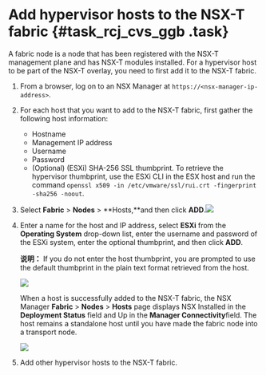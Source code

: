 # Add hypervisor hosts to the NSX-T fabric {#task_rcj_cvs_ggb .task}

A fabric node is a node that has been registered with the NSX-T management plane and has NSX-T modules installed. For a hypervisor host to be part of the NSX-T overlay, you need to first add it to the NSX-T fabric.

1.  From a browser, log on to an NSX Manager at `https://<nsx-manager-ip-address>`.
2.  For each host that you want to add to the NSX-T fabric, first gather the following host information:
    -   Hostname
    -   Management IP address
    -   Username
    -   Password
    -   \(Optional\) \(ESXi\) SHA-256 SSL thumbprint. To retrieve the hypervisor thumbprint, use the ESXi CLI in the ESX host and run the command `openssl x509 -in /etc/vmware/ssl/rui.crt -fingerprint -sha256 -noout`.

1.  Select **Fabric** \> **Nodes** \> **Hosts,**and then click **ADD**.![](http://static-aliyun-doc.oss-cn-hangzhou.aliyuncs.com/assets/img/85016/154857785436010_en-US.png)

 
2.  Enter a name for the host and IP address, select **ESXi** from the **Operating System** drop-down list, enter the username and password of the ESXi system, enter the optional thumbprint, and then click **ADD**. 

    **说明：** If you do not enter the host thumbprint, you are prompted to use the default thumbprint in the plain text format retrieved from the host.

    ![](http://static-aliyun-doc.oss-cn-hangzhou.aliyuncs.com/assets/img/85016/154857785536011_en-US.png)

    When a host is successfully added to the NSX-T fabric, the NSX Manager **Fabric** \> **Nodes** \> **Hosts** page displays NSX Installed in the **Deployment Status** field and Up in the **Manager Connectivity**field. The host remains a standalone host until you have made the fabric node into a transport node.

    ![](http://static-aliyun-doc.oss-cn-hangzhou.aliyuncs.com/assets/img/85016/154857785536016_en-US.png)

3.  Add other hypervisor hosts to the NSX-T fabric. 

